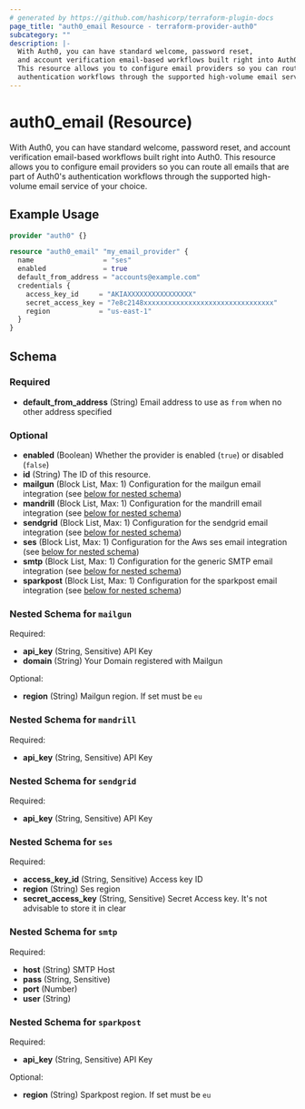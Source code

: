 ```yaml
---
# generated by https://github.com/hashicorp/terraform-plugin-docs
page_title: "auth0_email Resource - terraform-provider-auth0"
subcategory: ""
description: |-
  With Auth0, you can have standard welcome, password reset,
  and account verification email-based workflows built right into Auth0.
  This resource allows you to configure email providers so you can route all emails that are part of Auth0's
  authentication workflows through the supported high-volume email service of your choice.
---
```


# auth0_email (Resource)

With Auth0, you can have standard welcome, password reset, 
and account verification email-based workflows built right into Auth0. 
This resource allows you to configure email providers so you can route all emails that are part of Auth0's
authentication workflows through the supported high-volume email service of your choice.

## Example Usage

```terraform
provider "auth0" {}

resource "auth0_email" "my_email_provider" {
  name                 = "ses"
  enabled              = true
  default_from_address = "accounts@example.com"
  credentials {
    access_key_id     = "AKIAXXXXXXXXXXXXXXXX"
    secret_access_key = "7e8c2148xxxxxxxxxxxxxxxxxxxxxxxxxxxxxxxx"
    region            = "us-east-1"
  }
}
```

<!-- schema generated by tfplugindocs -->
## Schema

### Required

- **default_from_address** (String) Email address to use as `from` when no other address specified

### Optional

- **enabled** (Boolean) Whether the provider is enabled (`true`) or disabled (`false`)
- **id** (String) The ID of this resource.
- **mailgun** (Block List, Max: 1) Configuration for the mailgun email integration (see [below for nested schema](#nestedblock--mailgun))
- **mandrill** (Block List, Max: 1) Configuration for the mandrill email integration (see [below for nested schema](#nestedblock--mandrill))
- **sendgrid** (Block List, Max: 1) Configuration for the sendgrid email integration (see [below for nested schema](#nestedblock--sendgrid))
- **ses** (Block List, Max: 1) Configuration for the Aws ses email integration (see [below for nested schema](#nestedblock--ses))
- **smtp** (Block List, Max: 1) Configuration for the generic SMTP email integration (see [below for nested schema](#nestedblock--smtp))
- **sparkpost** (Block List, Max: 1) Configuration for the sparkpost email integration (see [below for nested schema](#nestedblock--sparkpost))

<a id="nestedblock--mailgun"></a>
### Nested Schema for `mailgun`

Required:

- **api_key** (String, Sensitive) API Key
- **domain** (String) Your Domain registered with Mailgun

Optional:

- **region** (String) Mailgun region. If set must be `eu`


<a id="nestedblock--mandrill"></a>
### Nested Schema for `mandrill`

Required:

- **api_key** (String, Sensitive) API Key


<a id="nestedblock--sendgrid"></a>
### Nested Schema for `sendgrid`

Required:

- **api_key** (String, Sensitive) API Key


<a id="nestedblock--ses"></a>
### Nested Schema for `ses`

Required:

- **access_key_id** (String, Sensitive) Access key ID
- **region** (String) Ses region
- **secret_access_key** (String, Sensitive) Secret Access key. It's not advisable to store it in clear


<a id="nestedblock--smtp"></a>
### Nested Schema for `smtp`

Required:

- **host** (String) SMTP Host
- **pass** (String, Sensitive)
- **port** (Number)
- **user** (String)


<a id="nestedblock--sparkpost"></a>
### Nested Schema for `sparkpost`

Required:

- **api_key** (String, Sensitive) API Key

Optional:

- **region** (String) Sparkpost region. If set must be `eu`


